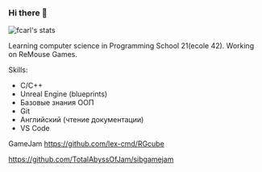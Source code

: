 ### Hi there 👋

<!--
**lex-cmd/lex-cmd** is a ✨ _special_ ✨ repository because its `README.md` (this file) appears on your GitHub profile.

Here are some ideas to get you started:

- 🔭 I’m currently working on ...
- 🌱 I’m currently learning ...
- 👯 I’m looking to collaborate on ...
- 🤔 I’m looking for help with ...
- 💬 Ask me about ...
- 📫 How to reach me: ...
- 😄 Pronouns: ...
- ⚡ Fun fact: ...
-->
![fcarl's stats](https://badge42.herokuapp.com/api/stats/fcarl)

Learning computer science in Programming School 21(ecole 42).
Working on ReMouse Games.

Skills:
* С/С++
* Unreal Engine (blueprints)
* Базовые знания ООП
* Git
* Английский (чтение документации)
* VS Code

GameJam https://github.com/lex-cmd/RGcube

https://github.com/TotalAbyssOfJam/sibgamejam
